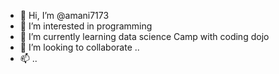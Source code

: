 - 👋 Hi, I’m @amani7173
- 👀 I’m interested in programming 
- 🌱 I’m currently learning data science Camp with coding dojo
- 💞️ I’m looking to collaborate ..
- 📫  ..

<!---
amani7173/amani7173 is a ✨ special ✨ repository because its `README.md` (this file) appears on your GitHub profile.
You can click the Preview link to take a look at your changes.
--->
